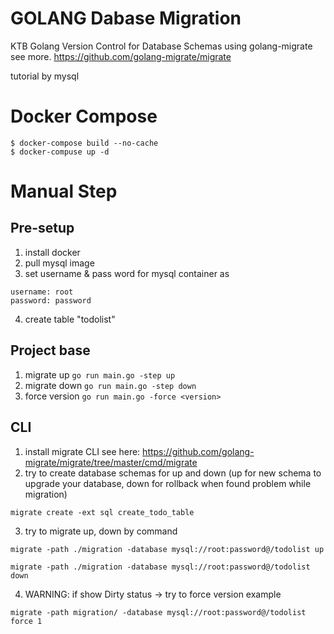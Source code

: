 # GOLANG Dabase Migration 
KTB Golang Version Control for Database Schemas
using golang-migrate
see more. https://github.com/golang-migrate/migrate

tutorial by mysql
# Docker Compose
``` 
$ docker-compose build --no-cache
$ docker-compuse up -d
```

# Manual Step
## Pre-setup
1. install docker
2. pull mysql image
3. set username & pass word for mysql container as 
```
username: root
password: password
```
4. create table "todolist"

## Project base
1. migrate up
```go run main.go -step up```
2. migrate down
```go run main.go -step down```
3. force version
```go run main.go -force <version>```


## CLI
1. install migrate CLI see here: https://github.com/golang-migrate/migrate/tree/master/cmd/migrate
2. try to create database schemas for up and down (up for new schema to upgrade your database, down for rollback when found problem while migration)
```
migrate create -ext sql create_todo_table
```
3. try to migrate up, down by command
```
migrate -path ./migration -database mysql://root:password@/todolist up
```
```
migrate -path ./migration -database mysql://root:password@/todolist down
```
4. WARNING: if show Dirty status -> try to force version 
example
```
migrate -path migration/ -database mysql://root:password@/todolist force 1
```